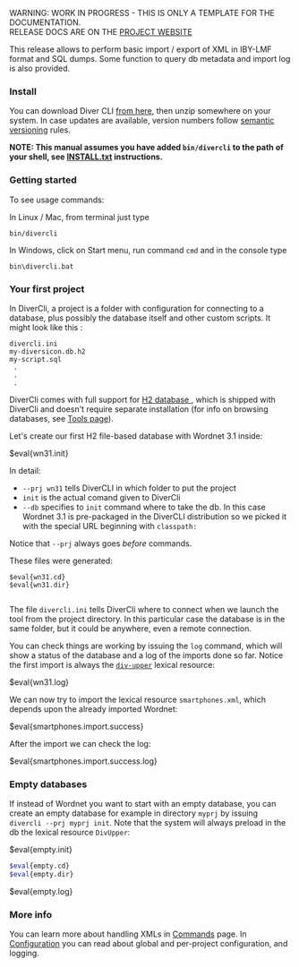 <p class="josman-to-strip">
WARNING: WORK IN PROGRESS - THIS IS ONLY A TEMPLATE FOR THE DOCUMENTATION. <br/>
RELEASE DOCS ARE ON THE <a href="http://diversicon-kb.eu/manual/divercli" target="_blank">PROJECT WEBSITE</a>
</p>

This release allows to perform basic import / export of XML in IBY-LMF format and SQL dumps. Some function to query db metadata and import log is also provided.

### Install

You can download Diver CLI <a href="../releases/download/divercli-#{version}/divercli-#{version}.zip" target="_blank"> from here</a>, then unzip somewhere on your system. In case updates are available, version numbers follow <a href="http://semver.org/" target="_blank">semantic versioning</a> rules. 

**NOTE: This manual assumes you have added `bin/divercli` to the path of your shell,
see <a href="INSTALL.txt" target="_blank">INSTALL.txt</a> instructions.**

### Getting started

To see usage commands:

In Linux / Mac, from terminal just type

```
bin/divercli
```

In Windows, click on Start menu, run command `cmd` and in the console type

```
bin\divercli.bat
```

### Your first project

In DiverCli, a project is a folder with configuration for connecting to a database, plus possibly the database itself and other custom scripts. It might look like this :

```
divercli.ini
my-diversicon.db.h2
my-script.sql
 . 
 .
 .

``` 

DiverCli comes with full support for <a href="http://h2database.com" target="_blank"> H2 database </a>, which is shipped with DiverCli and doesn't require separate installation (for info on browsing databases, see [Tools page](Tools.md#h2)). 

Let's create our first H2 file-based database with Wordnet 3.1 inside:

$eval{wn31.init}

In detail:
 
* `--prj wn31` tells DiverCLI in which folder to put the project
* `init` is the actual comand given to DiverCli
* `--db` specifies to `init` command where to take the db. In this case Wordnet 3.1 is pre-packaged in the DiverCLI distribution so we picked it with the special URL beginning with `classpath:` 

Notice that `--prj` always goes _before_ commands. 

These files were generated:

```
$eval{wn31.cd}
$eval{wn31.dir}
        
```

The file `divercli.ini` tells DiverCli where to connect when we launch the tool from the project directory. In this particular case the database is in the same folder, but it could be anywhere, even a remote connection. 

You can check things are working by issuing the `log` command, which will show a status of the database and a log of the imports done so far. Notice the first import is always the [`div-upper`](https://github.com/diversicon-kb/diversicon-model/blob/master/src/main/resources/div-upper.xml) lexical resource:

$eval{wn31.log}

We can now try to import the lexical resource `smartphones.xml`, which depends upon the already imported Wordnet:

$eval{smartphones.import.success}

After the import we can check the log:

$eval{smartphones.import.success.log}


### Empty databases

If instead of Wordnet you want to start with an empty database, you can create an empty database for example in directory `myprj` by issuing `divercli --prj myprj init`. Note that the system will always preload in the db the lexical resource `DivUpper`:

$eval{empty.init}

```bash
$eval{empty.cd}
$eval{empty.dir}
```
$eval{empty.log}

### More info 

You can learn more about handling XMLs in [Commands](Commands.md) page. In [Configuration](Configuration.md) you can read about global and per-project configuration, and logging.


